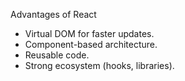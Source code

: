  Advantages of React

- Virtual DOM for faster updates.
- Component-based architecture.
- Reusable code.
- Strong ecosystem (hooks, libraries).
